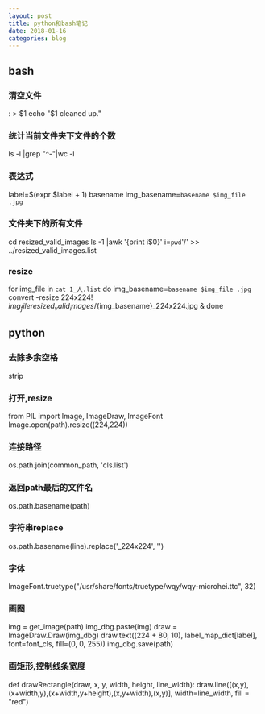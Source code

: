 ```yaml
---
layout: post
title: python和bash笔记
date: 2018-01-16
categories: blog
---
```


## bash
### 清空文件
: > $1 echo "$1 cleaned up."
### 统计当前文件夹下文件的个数
ls -l |grep "^-"|wc -l
### 表达式
label=$(expr $label + 1)
basename
img_basename=`basename $img_file .jpg`
### 文件夹下的所有文件
cd resized_valid_images
ls -1 |awk '{print i$0}' i=`pwd`'/' >> ../resized_valid_images.list
### resize
for img_file in `cat 1_人.list`
do
    img_basename=`basename $img_file .jpg`
    convert -resize 224x224\! $img_file resized_valid_images/${img_basename}_224x224.jpg &
done

## python
### 去除多余空格
strip
### 打开,resize
from PIL import Image, ImageDraw, ImageFont
Image.open(path).resize((224,224))
### 连接路径
os.path.join(common_path, 'cls.list')
### 返回path最后的文件名
os.path.basename(path)
### 字符串replace
os.path.basename(line).replace('_224x224', '')
### 字体
ImageFont.truetype("/usr/share/fonts/truetype/wqy/wqy-microhei.ttc", 32)
### 画图
img = get_image(path)
img_dbg.paste(img)
draw = ImageDraw.Draw(img_dbg)
draw.text((224 + 80, 10), label_map_dict[label], font=font_cls, fill=(0, 0, 255))
img_dbg.save(path)
### 画矩形,控制线条宽度
def drawRectangle(draw, x, y, width, height, line_width):
    draw.line([(x,y),(x+width,y),(x+width,y+height),(x,y+width),(x,y)], width=line_width, fill = "red")
